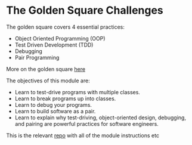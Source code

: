 # The Golden Square Challenges

The golden square covers 4 essential practices:

* Object Oriented Programming (OOP)
* Test Driven Development (TDD)
* Debugging
* Pair Programming

More on the golden square [here](https://github.com/jillwones/golden-square/blob/main/pills/the_golden_square.md)

The objectives of this module are:

* Learn to test-drive programs with multiple classes.
* Learn to break programs up into classes.
* Learn to debug your programs.
* Learn to build software as a pair.
* Learn to explain why test-driving, object-oriented design, debugging, and
  pairing are powerful practices for software engineers.
  
  
This is the relevant [repo](https://github.com/jillwones/golden-square) with all of the module instructions etc

